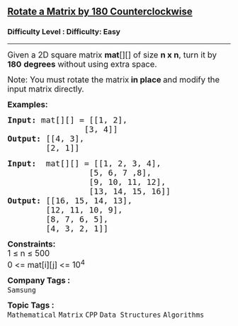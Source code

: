 <h2><a href="https://www.geeksforgeeks.org/problems/c-matrix-rotation-by-180-degree0745/1?utm_medium=ml_article_practice_tab&utm_campaign=article_practice_tab&utm_source=geeksforgeeks">Rotate a Matrix by 180 Counterclockwise</a></h2><h3>Difficulty Level : Difficulty: Easy</h3><hr><div class="problems_problem_content__Xm_eO"><p><span style="font-size: 18px;">Given a 2D square matrix <strong>mat</strong>[][] of size <strong>n x n</strong>, turn it by <strong>180</strong> <strong>degrees</strong> without using extra space.</span></p>
<p><span style="font-size: 18px;">Note:&nbsp;</span><span style="font-size: 18px;">You must rotate the matrix<strong> in place </strong>and</span><span style="font-size: 18px;">&nbsp;modify the input matrix directly.</span></p>
<p><span style="font-size: 18px;"><strong>Examples:</strong></span></p>
<pre><span style="font-size: 18px;"><strong>Input: </strong>mat[][] =<strong> </strong>[[1, 2],
                [3, 4]]
<strong>Output: </strong>[[4, 3], 
        [2, 1]]</span></pre>
<pre><span style="font-size: 18px;"><strong>Input: </strong> mat[][] = [[1, 2, 3, 4], 
                 [5, 6, 7 ,8], 
                 [9, 10, 11, 12],
                 [13, 14, 15, 16]]
<strong>Output: </strong>[[16, 15, 14, 13], 
        [12, 11, 10, 9], 
        [8, 7, 6, 5], 
        [4, 3, 2, 1]]</span>
</pre>
<p><span style="font-size: 18px;"><strong>Constraints:</strong><br>1 ≤ n ≤ 500<br>0 &lt;= mat[i][j] &lt;= 10<sup>4</sup></span></p></div><p><span style=font-size:18px><strong>Company Tags : </strong><br><code>Samsung</code>&nbsp;<br><p><span style=font-size:18px><strong>Topic Tags : </strong><br><code>Mathematical</code>&nbsp;<code>Matrix</code>&nbsp;<code>CPP</code>&nbsp;<code>Data Structures</code>&nbsp;<code>Algorithms</code>&nbsp;